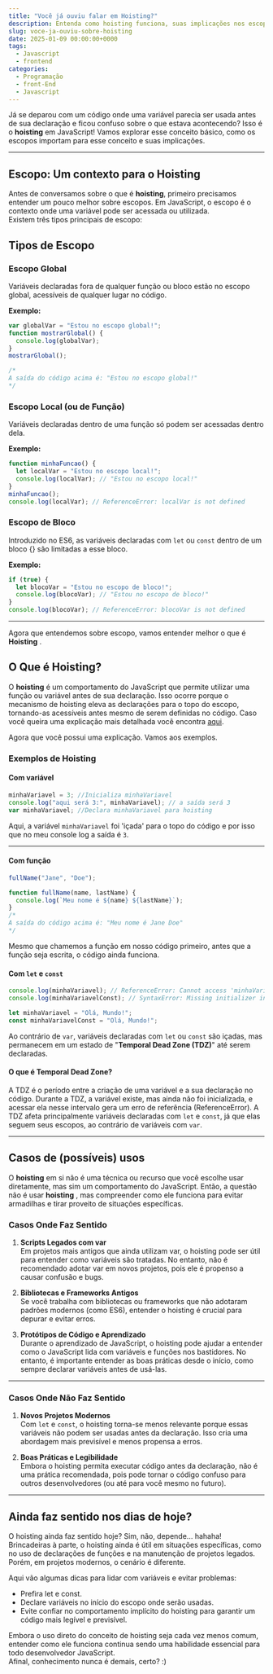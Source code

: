 ```yaml
---
title: "Você já ouviu falar em Hoisting?"
description: Entenda como hoisting funciona, suas implicações nos escopos e casos de uso.
slug: voce-ja-ouviu-sobre-hoisting
date: 2025-01-09 00:00:00+0000
tags:
  - Javascript
  - frontend
categories:
  - Programação
  - front-End
  - Javascript
---
```



Já se deparou com um código onde uma variável parecia ser usada antes de sua declaração e ficou confuso sobre o que estava acontecendo? Isso é o **hoisting** em JavaScript!
Vamos explorar esse conceito básico, como os escopos importam para esse conceito e suas implicações.

---

## **Escopo: Um contexto para o Hoisting**

Antes de conversamos sobre o que é **hoisting**, primeiro precisamos entender um pouco melhor sobre escopos.  Em JavaScript, o escopo é o contexto onde uma variável pode ser acessada ou utilizada.   
Existem três tipos principais de escopo:

## **Tipos de Escopo**

### **Escopo Global**

Variáveis declaradas fora de qualquer função ou bloco estão no escopo global, acessíveis de qualquer lugar no código.

**Exemplo:**

```javascript
var globalVar = "Estou no escopo global!";
function mostrarGlobal() {
  console.log(globalVar); 
}
mostrarGlobal();

/*
A saída do código acima é: "Estou no escopo global!"
*/
```

### **Escopo Local (ou de Função)**

Variáveis declaradas dentro de uma função só podem ser acessadas dentro dela.

**Exemplo:**

```javascript
function minhaFuncao() {
  let localVar = "Estou no escopo local!";
  console.log(localVar); // "Estou no escopo local!"
}
minhaFuncao();
console.log(localVar); // ReferenceError: localVar is not defined
```

### **Escopo de Bloco**

Introduzido no ES6,  as variáveis declaradas com `let` ou `const` dentro de um bloco {} são limitadas a esse bloco.

**Exemplo:**

```javascript
if (true) {
  let blocoVar = "Estou no escopo de bloco!";
  console.log(blocoVar); // "Estou no escopo de bloco!"
}
console.log(blocoVar); // ReferenceError: blocoVar is not defined
```

---

Agora que entendemos sobre escopo, vamos entender melhor o que é **Hoisting** .

## **O Que é Hoisting?**

 O **hoisting** é um comportamento do JavaScript que permite utilizar uma função ou variável antes de sua declaração. Isso ocorre porque o mecanismo de hoisting eleva as declarações para o topo do escopo, tornando-as acessíveis antes mesmo de serem definidas no código.
 Caso você queira uma explicação mais detalhada você encontra [aqui](https://developer.mozilla.org/pt-BR/docs/Glossary/Hoisting).

Agora que você possui uma explicação. Vamos aos exemplos.

### **Exemplos de Hoisting**

#### **Com variável**

```javascript
minhaVariavel = 3; //Inicializa minhaVariavel
console.log("aqui será 3:", minhaVariavel); // a saída será 3
var minhaVariavel; //Declara minhaVariavel para hoisting
```

Aqui, a variável `minhaVariavel` foi 'içada' para o topo do código e por isso que no meu console log a saída é `3`.

---

#### **Com função**

```javascript
fullName("Jane", "Doe");

function fullName(name, lastName) {
  console.log(`Meu nome é ${name} ${lastName}`);
}
/*
A saída do código acima é: "Meu nome é Jane Doe"
*/
```
Mesmo que chamemos a função em nosso código primeiro, antes que a função seja escrita, o código ainda funciona. 

#### **Com `let` e `const`**

```javascript
console.log(minhaVariavel); // ReferenceError: Cannot access 'minhaVariavel' before initialization
console.log(minhaVariavelConst); // SyntaxError: Missing initializer in const declaration

let minhaVariavel = "Olá, Mundo!";
const minhaVariavelConst = "Olá, Mundo!";
```

Ao contrário de `var`, variáveis declaradas com `let` ou `const` são içadas, mas permanecem em um estado de "**Temporal Dead Zone (TDZ)**" até serem declaradas.

#### **O que é Temporal Dead Zone?**

A TDZ é o período entre a criação de uma variável e a sua declaração no código. Durante a TDZ, a variável existe, mas ainda não foi inicializada, e acessar ela nesse intervalo gera um erro de referência (ReferenceError). A TDZ afeta principalmente variáveis declaradas com `let` e `const`, já que elas seguem seus escopos, ao contrário de variáveis com `var`.

---

## **Casos de (possíveis) usos**

O **hoisting** em si não é uma técnica ou recurso que você escolhe usar diretamente, mas sim um comportamento do JavaScript. Então, a questão não é usar **hoisting** , mas compreender como ele funciona para evitar armadilhas e tirar proveito de situações específicas.

### **Casos Onde Faz Sentido**

1. **Scripts Legados com var**  
   Em projetos mais antigos que ainda utilizam var, o hoisting pode ser útil para entender como variáveis são tratadas. No entanto, não é recomendado adotar var em novos projetos, pois ele é propenso a causar confusão e bugs.

2. **Bibliotecas e Frameworks Antigos**  
   Se você trabalha com bibliotecas ou frameworks que não adotaram padrões modernos (como ES6), entender o hoisting é crucial para depurar e evitar erros.

3. **Protótipos de Código e Aprendizado**  
   Durante o aprendizado de JavaScript, o hoisting pode ajudar a entender como o JavaScript lida com variáveis e funções nos bastidores. No entanto, é importante entender as boas práticas desde o início, como sempre declarar variáveis antes de usá-las.

---

### **Casos Onde Não Faz Sentido**

1. **Novos Projetos Modernos**  
   Com `let` e `const`, o hoisting torna-se menos relevante porque essas variáveis não podem ser usadas antes da declaração. Isso cria uma abordagem mais previsível e menos propensa a erros.

2. **Boas Práticas e Legibilidade**  
   Embora o hoisting permita executar código antes da declaração, não é uma prática recomendada, pois pode tornar o código confuso para outros desenvolvedores (ou até para você mesmo no futuro).

---

## **Ainda faz sentido nos dias de hoje?**

O hoisting ainda faz sentido hoje? Sim, não, depende... hahaha!  
Brincadeiras à parte, o hoisting ainda é útil em situações específicas, como no uso de declarações de funções e na manutenção de projetos legados. Porém, em projetos modernos, o cenário é diferente.

Aqui vão algumas dicas para lidar com variáveis e evitar problemas:

- Prefira let e const.
- Declare variáveis no início do escopo onde serão usadas.
- Evite confiar no comportamento implícito do hoisting para garantir um código mais legível e previsível.

Embora o uso direto do conceito de hoisting seja cada vez menos comum, entender como ele funciona continua sendo uma habilidade essencial para todo desenvolvedor JavaScript.   
Afinal, conhecimento nunca é demais, certo? :)
